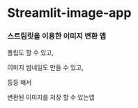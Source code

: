 # Streamlit-image-app


### 스트림릿을 이용한 이미지 변환 앱 

플립도 할 수 있고,

이미지 썸네일도 만들 수 있고,

등등 해서 

변환된 이미지를 저장 할 수 있는앱
